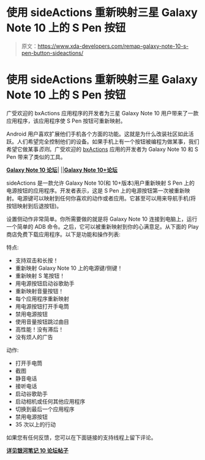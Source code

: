 # 使用 sideActions 重新映射三星 Galaxy Note 10 上的 S Pen 按钮

> 原文：<https://www.xda-developers.com/remap-galaxy-note-10-s-pen-button-sideactions/>

# 使用 sideActions 重新映射三星 Galaxy Note 10 上的 S Pen 按钮

广受欢迎的 bxActions 应用程序的开发者为三星 Galaxy Note 10 用户带来了一款应用程序，该应用程序使 S Pen 按钮可重新映射。

Android 用户喜欢扩展他们手机各个方面的功能。这就是为什么改装社区如此活跃。人们希望完全控制他们的设备。如果手机上有一个按钮被编程为做某事，我们希望它做某事*否则*。广受欢迎的 [bxActions](https://www.xda-developers.com/bxactions-6-0-per-app-bixby-button-remapping-camera-shutter-action/) 应用的开发者为 Galaxy Note 10 和 S Pen 带来了类似的工具。

[**Galaxy Note 10 论坛**](https://forum.xda-developers.com/galaxy-note-10)| |[|**Galaxy Note 10+论坛**](https://forum.xda-developers.com/galaxy-note-10+)

sideActions 是一款允许 Galaxy Note 10(和 10+版本)用户重新映射 S Pen 上的电源按钮的应用程序。开发者表示，这是 S Pen 上的电源按钮第一次被重新映射。电源键可以映射到任何你喜欢的动作或者应用。它甚至可以用来导航手机(将按钮映射到后退按钮)。

设置侧动作非常简单。你所需要做的就是将 Galaxy Note 10 连接到电脑上，运行一个简单的 ADB 命令。之后，它可以被重新映射到你的心满意足。从下面的 Play 商店免费下载应用程序。以下是功能和操作列表:

特点:

*   支持双击和长按！
*   重新映射 Galaxy Note 10 上的电源键/侧键！
*   重新映射 S 笔按钮！
*   用电源按钮启动谷歌助手
*   重新映射音量按钮！
*   每个应用程序重新映射
*   用电源按钮打开手电筒
*   禁用电源按钮
*   使用音量按钮跳过曲目
*   高性能！没有滞后！
*   没有烦人的广告

动作:

*   打开手电筒
*   截图
*   静音电话
*   接听电话
*   启动谷歌助手
*   启动相机或任何其他应用程序
*   切换到最后一个应用程序
*   禁用电源按钮
*   35 次以上的行动

如果您有任何反馈，您可以在下面链接的支持线程上留下评论。

**[详见银河笔记 10 论坛帖子](https://forum.xda-developers.com/galaxy-note-10+/themes/app-powerremap-remap-power-button-t3961142)**